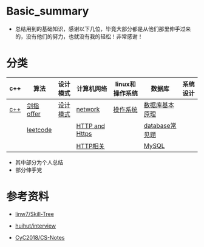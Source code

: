 # Basic_summary
- 总结用到的基础知识，感谢以下几位，毕竟大部分都是从他们那里伸手过来的，没有他们的努力，也就没有我的轻松！非常感谢！



# 分类

[c++]: /notes/c++.md   "c++"
[设计模式]: /notes/design.md "设计模式"
[剑指offer]: /notes/JZoffer.md
[leetcode]: /notes/leetcode.md
[network]: /notes/network.md
[HTTP and Https]:	https://github.com/CyC2018/CS-Notes/blob/master/notes/HTTP.md
[HTTP相关]:	/notes/network/http.md


[操作系统]: /notes/os.md
[database常见题]: /notes/database.md
[数据库基本原理]: https://github.com/CyC2018/CS-Notes/blob/master/notes/%E6%95%B0%E6%8D%AE%E5%BA%93%E7%B3%BB%E7%BB%9F%E5%8E%9F%E7%90%86.md
[MySql]: https://github.com/CyC2018/CS-Notes/blob/master/notes/MySQL.md




| c++ | 算法| 设计模式 | 计算机网络 | linux和操作系统 |  数据库 | 系统设计 |
| -|-|-|-| -|-|-|
| [c++] | [剑指offer] |[设计模式] 	| [network] | [操作系统]    |  [数据库基本原理] |         |
|       | [leetcode]    |        | [HTTP and Https] |       | 	[database常见题]|  	  		 | 
|		|				|			| [HTTP相关] |				|	[MySQL]			| 				|


- 其中部分为个人总结
- 部分伸手党



# 参考资料

- [linw7/Skill-Tree](https://github.com/linw7/Skill-Tree)

- [huihut/interview](https://github.com/huihut/interview)

- [CyC2018/CS-Notes](https://github.com/CyC2018/CS-Notes)
